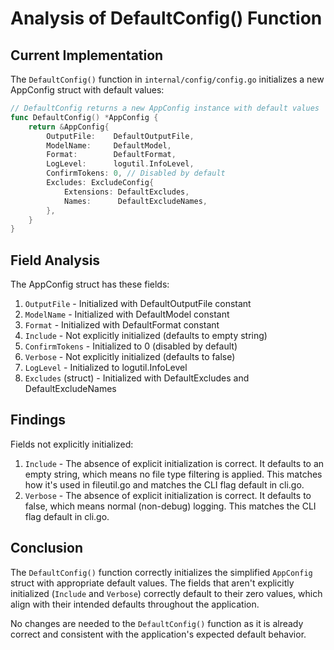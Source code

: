 # Analysis of DefaultConfig() Function

## Current Implementation

The `DefaultConfig()` function in `internal/config/config.go` initializes a new AppConfig struct with default values:

```go
// DefaultConfig returns a new AppConfig instance with default values
func DefaultConfig() *AppConfig {
    return &AppConfig{
        OutputFile:    DefaultOutputFile,
        ModelName:     DefaultModel,
        Format:        DefaultFormat,
        LogLevel:      logutil.InfoLevel,
        ConfirmTokens: 0, // Disabled by default
        Excludes: ExcludeConfig{
            Extensions: DefaultExcludes,
            Names:      DefaultExcludeNames,
        },
    }
}
```

## Field Analysis

The AppConfig struct has these fields:
1. `OutputFile` - Initialized with DefaultOutputFile constant
2. `ModelName` - Initialized with DefaultModel constant
3. `Format` - Initialized with DefaultFormat constant
4. `Include` - Not explicitly initialized (defaults to empty string)
5. `ConfirmTokens` - Initialized to 0 (disabled by default)
6. `Verbose` - Not explicitly initialized (defaults to false)
7. `LogLevel` - Initialized to logutil.InfoLevel
8. `Excludes` (struct) - Initialized with DefaultExcludes and DefaultExcludeNames

## Findings

Fields not explicitly initialized:
1. `Include` - The absence of explicit initialization is correct. It defaults to an empty string, which means no file type filtering is applied. This matches how it's used in fileutil.go and matches the CLI flag default in cli.go.
2. `Verbose` - The absence of explicit initialization is correct. It defaults to false, which means normal (non-debug) logging. This matches the CLI flag default in cli.go.

## Conclusion

The `DefaultConfig()` function correctly initializes the simplified `AppConfig` struct with appropriate default values. The fields that aren't explicitly initialized (`Include` and `Verbose`) correctly default to their zero values, which align with their intended defaults throughout the application.

No changes are needed to the `DefaultConfig()` function as it is already correct and consistent with the application's expected default behavior.